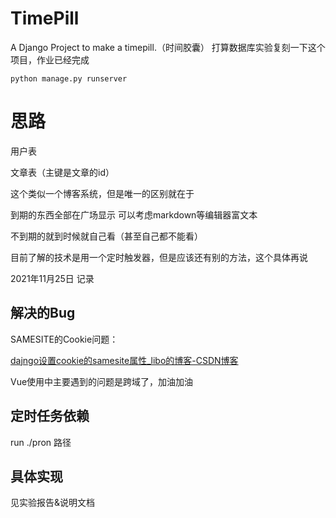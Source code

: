 # TimePill
A Django Project to make a timepill.（时间胶囊）
打算数据库实验复刻一下这个项目，作业已经完成

```
python manage.py runserver
```

# 思路

用户表

文章表（主键是文章的id）

这个类似一个博客系统，但是唯一的区别就在于

到期的东西全部在广场显示 可以考虑markdown等编辑器富文本

不到期的就到时候就自己看（甚至自己都不能看）

目前了解的技术是用一个定时触发器，但是应该还有别的方法，这个具体再说

2021年11月25日 记录

## 解决的Bug

SAMESITE的Cookie问题：

[dajngo设置cookie的samesite属性_libo的博客-CSDN博客](https://blog.csdn.net/qq_31910669/article/details/116497899)

Vue使用中主要遇到的问题是跨域了，加油加油



## 定时任务依赖

run ./pron 路径

## 具体实现
见实验报告&说明文档
